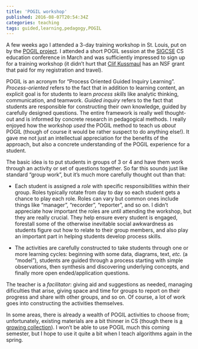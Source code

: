 ```yaml
---
title: 'POGIL workshop'
published: 2016-08-07T20:54:34Z
categories: teaching
tags: guided,learning,pedagogy,POGIL
---
```


<p>A few weeks ago I attended a 3-day training workshop in St. Louis, put on by the <a href="https://pogil.org/">POGIL project</a>. I attended a short POGIL session at the <a href="http://sigcse2016.sigcse.org/">SIGCSE</a> CS education conference in March and was sufficiently impressed to sign up for a training workshop (it didn’t hurt that <a href="http://kussmaul.org/">Clif Kussmaul</a> has an NSF grant that paid for my registration and travel).</p>
<p>POGIL is an acronym for “Process Oriented Guided Inquiry Learning”. <em>Process-oriented</em> refers to the fact that in addition to learning content, an explicit goal is for students to learn <em>process skills</em> like analytic thinking, communication, and teamwork. <em>Guided inquiry</em> refers to the fact that students are responsible for constructing their own knowledge, guided by carefully designed questions. The entire framework is really well thought-out and is informed by concrete research in pedagogical methods. I really enjoyed how the workshop <em>used</em> the POGIL method to teach us <em>about</em> POGIL (though of course it would be rather suspect to do anything else!). It gave me not just an intellectual appreciation for the benefits of the approach, but also a concrete understanding of the POGIL experience for a student.</p>
<p>The basic idea is to put students in groups of 3 or 4 and have them work through an activity or set of questions together. So far this sounds just like standard “group work”, but it’s much more carefully thought out than that:</p>
<ul>
<li><p>Each student is assigned a <em>role</em> with specific responsibilities within their group. Roles typically rotate from day to day so each student gets a chance to play each role. Roles can vary but common ones include things like “manager”, “recorder”, “reporter”, and so on. I didn’t appreciate how important the roles are until attending the workshop, but they are really crucial. They help ensure every student is engaged, forestall some of the otherwise inevitable social awkwardness as students figure out how to relate to their group members, and also play an important part in helping students develop process skills.</p></li>
<li><p>The activities are carefully constructed to take students through one or more learning cycles: beginning with some data, diagrams, text, <em>etc.</em> (a “model”), students are guided through a process starting with simple observations, then synthesis and discovering underlying concepts, and finally more open ended/application questions.</p></li>
</ul>
<p>The teacher is a <em>facilitator</em>: giving aid and suggestions as needed, managing dificulties that arise, giving space and time for groups to report on their progress and share with other groups, and so on. Of course, a lot of work goes into constructing the activities themselves.</p>
<p>In some areas, there is already a wealth of POGIL activities to choose from; unfortunately, existing materials are a bit thinner in CS (though there is <a href="http://cspogil.org/Home">a growing collection</a>). I won’t be able to use POGIL much this coming semester, but I hope to use it quite a bit when I teach algorithms again in the spring.</p>
<div id="refs" class="references">

</div>

